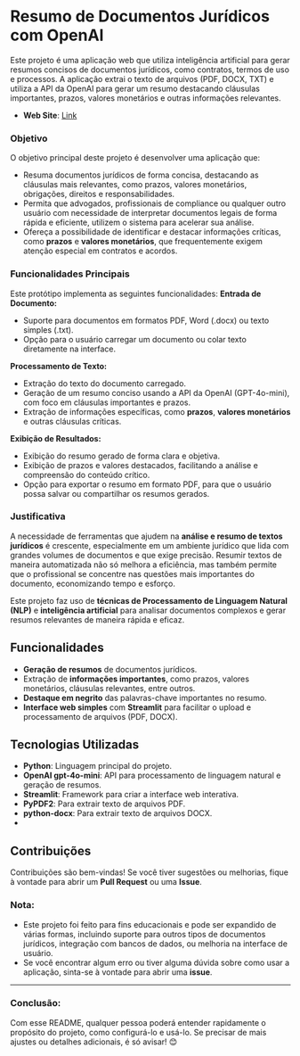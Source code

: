 # Resumo de Documentos Jurídicos com OpenAI

Este projeto é uma aplicação web que utiliza inteligência artificial para gerar resumos concisos de documentos jurídicos, como contratos, termos de uso e processos. A aplicação extrai o texto de arquivos (PDF, DOCX, TXT) e utiliza a API da OpenAI para gerar um resumo destacando cláusulas importantes, prazos, valores monetários e outras informações relevantes.

- **Web Site**: [Link](https://resumo-de-documentos-juridicos-com-openai-mybtsvbmkibvnkh6suya.streamlit.app/)


### **Objetivo**
O objetivo principal deste projeto é desenvolver uma aplicação que:
- Resuma documentos jurídicos de forma concisa, destacando as cláusulas mais relevantes, como prazos, valores monetários, obrigações, direitos e responsabilidades.
- Permita que advogados, profissionais de compliance ou qualquer outro usuário com necessidade de interpretar documentos legais de forma rápida e eficiente, utilizem o sistema para acelerar sua análise.
- Ofereça a possibilidade de identificar e destacar informações críticas, como **prazos** e **valores monetários**, que frequentemente exigem atenção especial em contratos e acordos.

### **Funcionalidades Principais**
Este protótipo implementa as seguintes funcionalidades:
 **Entrada de Documento:**
   - Suporte para documentos em formatos PDF, Word (.docx) ou texto simples (.txt).
   - Opção para o usuário carregar um documento ou colar texto diretamente na interface.
  
 **Processamento de Texto:**
   - Extração do texto do documento carregado.
   - Geração de um resumo conciso usando a API da OpenAI (GPT-4o-mini), com foco em cláusulas importantes e prazos.
   - Extração de informações específicas, como **prazos**, **valores monetários** e outras cláusulas críticas.
  
 **Exibição de Resultados:**
   - Exibição do resumo gerado de forma clara e objetiva.
   - Exibição de prazos e valores destacados, facilitando a análise e compreensão do conteúdo crítico.
   - Opção para exportar o resumo em formato PDF, para que o usuário possa salvar ou compartilhar os resumos gerados.

### **Justificativa**
A necessidade de ferramentas que ajudem na **análise e resumo de textos jurídicos** é crescente, especialmente em um ambiente jurídico que lida com grandes volumes de documentos e que exige precisão. Resumir textos de maneira automatizada não só melhora a eficiência, mas também permite que o profissional se concentre nas questões mais importantes do documento, economizando tempo e esforço.

Este projeto faz uso de **técnicas de Processamento de Linguagem Natural (NLP)** e **inteligência artificial** para analisar documentos complexos e gerar resumos relevantes de maneira rápida e eficaz.

## Funcionalidades

- **Geração de resumos** de documentos jurídicos.
- Extração de **informações importantes**, como prazos, valores monetários, cláusulas relevantes, entre outros.
- **Destaque em negrito** das palavras-chave importantes no resumo.
- **Interface web simples** com **Streamlit** para facilitar o upload e processamento de arquivos (PDF, DOCX).

## Tecnologias Utilizadas

- **Python**: Linguagem principal do projeto.
- **OpenAI gpt-4o-mini**: API para processamento de linguagem natural e geração de resumos.
- **Streamlit**: Framework para criar a interface web interativa.
- **PyPDF2**: Para extrair texto de arquivos PDF.
- **python-docx**: Para extrair texto de arquivos DOCX.
- 

## Contribuições

Contribuições são bem-vindas! Se você tiver sugestões ou melhorias, fique à vontade para abrir um **Pull Request** ou uma **Issue**.

### **Nota**:

- Este projeto foi feito para fins educacionais e pode ser expandido de várias formas, incluindo suporte para outros tipos de documentos jurídicos, integração com bancos de dados, ou melhoria na interface de usuário.
- Se você encontrar algum erro ou tiver alguma dúvida sobre como usar a aplicação, sinta-se à vontade para abrir uma **issue**.

---

### **Conclusão**:

Com esse README, qualquer pessoa poderá entender rapidamente o propósito do projeto, como configurá-lo e usá-lo. Se precisar de mais ajustes ou detalhes adicionais, é só avisar! 😊
